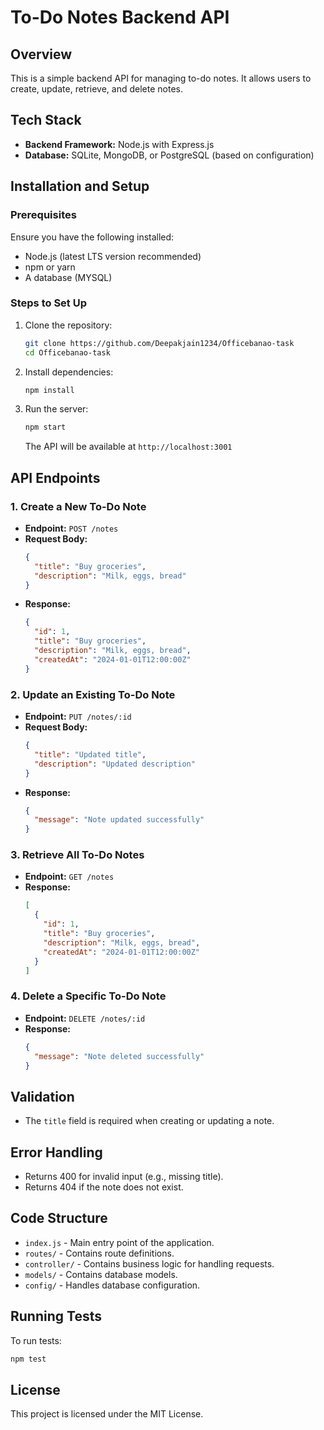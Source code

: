 # To-Do Notes Backend API

## Overview
This is a simple backend API for managing to-do notes. It allows users to create, update, retrieve, and delete notes.

## Tech Stack
- **Backend Framework:** Node.js with Express.js
- **Database:** SQLite, MongoDB, or PostgreSQL (based on configuration)

## Installation and Setup

### Prerequisites
Ensure you have the following installed:
- Node.js (latest LTS version recommended)
- npm or yarn
- A database (MYSQL)

### Steps to Set Up
1. Clone the repository:
   ```sh
   git clone https://github.com/Deepakjain1234/Officebanao-task
   cd Officebanao-task
   ```
2. Install dependencies:
   ```sh
   npm install
   ```
3. Run the server:
   ```sh
   npm start
   ```
   The API will be available at `http://localhost:3001`

## API Endpoints

### 1. Create a New To-Do Note
- **Endpoint:** `POST /notes`
- **Request Body:**
  ```json
  {
    "title": "Buy groceries",
    "description": "Milk, eggs, bread"
  }
  ```
- **Response:**
  ```json
  {
    "id": 1,
    "title": "Buy groceries",
    "description": "Milk, eggs, bread",
    "createdAt": "2024-01-01T12:00:00Z"
  }
  ```

### 2. Update an Existing To-Do Note
- **Endpoint:** `PUT /notes/:id`
- **Request Body:**
  ```json
  {
    "title": "Updated title",
    "description": "Updated description"
  }
  ```
- **Response:**
  ```json
  {
    "message": "Note updated successfully"
  }
  ```

### 3. Retrieve All To-Do Notes
- **Endpoint:** `GET /notes`
- **Response:**
  ```json
  [
    {
      "id": 1,
      "title": "Buy groceries",
      "description": "Milk, eggs, bread",
      "createdAt": "2024-01-01T12:00:00Z"
    }
  ]
  ```

### 4. Delete a Specific To-Do Note
- **Endpoint:** `DELETE /notes/:id`
- **Response:**
  ```json
  {
    "message": "Note deleted successfully"
  }
  ```

## Validation
- The `title` field is required when creating or updating a note.

## Error Handling
- Returns 400 for invalid input (e.g., missing title).
- Returns 404 if the note does not exist.

## Code Structure
- `index.js` - Main entry point of the application.
- `routes/` - Contains route definitions.
- `controller/` - Contains business logic for handling requests.
- `models/` - Contains database models.
- `config/` - Handles database configuration.

## Running Tests
To run tests:
```sh
npm test
```

## License
This project is licensed under the MIT License.

